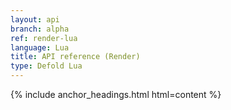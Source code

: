 ```yaml
---
layout: api
branch: alpha
ref: render-lua
language: Lua
title: API reference (Render)
type: Defold Lua
---
```

{% include anchor_headings.html html=content %}